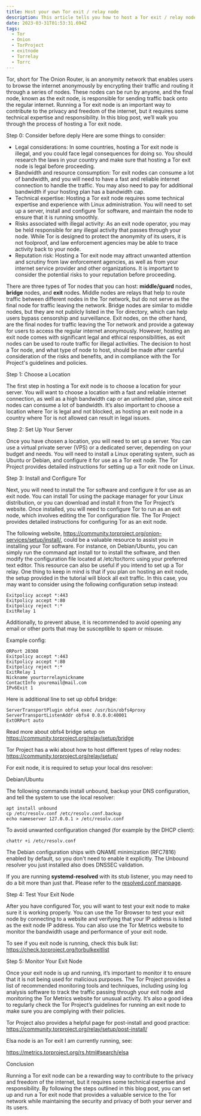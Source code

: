 ```yaml
---
title: Host your own Tor exit / relay node
description: This article tells you how to host a Tor exit / relay node for onion service
date: 2023-03-31T01:53:31.694Z
tags:
  - Tor
  - Onion
  - TorProject
  - exitnode
  - Torrelay
  - Torrc
---
```

Tor, short for The Onion Router, is an anonymity network that enables users to browse the internet anonymously by encrypting their traffic and routing it through a series of nodes. These nodes can be run by anyone, and the final node, known as the exit node, is responsible for sending traffic back onto the regular internet. Running a Tor exit node is an important way to contribute to the privacy and freedom of the internet, but it requires some technical expertise and responsibility. In this blog post, we’ll walk you through the process of hosting a Tor exit node.

S﻿tep 0: Consider before deply
Here are some things to consider:

* Legal considerations: In some countries, hosting a Tor exit node is illegal, and you could face legal consequences for doing so. You should research the laws in your country and make sure that hosting a Tor exit node is legal before proceeding.
* Bandwidth and resource consumption: Tor exit nodes can consume a lot of bandwidth, and you will need to have a fast and reliable internet connection to handle the traffic. You may also need to pay for additional bandwidth if your hosting plan has a bandwidth cap.
* Technical expertise: Hosting a Tor exit node requires some technical expertise and experience with Linux administration. You will need to set up a server, install and configure Tor software, and maintain the node to ensure that it is running smoothly.
* Risks associated with illegal activity: As an exit node operator, you may be held responsible for any illegal activity that passes through your node. While Tor is designed to protect the anonymity of its users, it is not foolproof, and law enforcement agencies may be able to trace activity back to your node. 
* Reputation risk: Hosting a Tor exit node may attract unwanted attention and scrutiny from law enforcement agencies, as well as from your internet service provider and other organizations. It is important to consider the potential risks to your reputation before proceeding.

There are three types of Tor nodes that you can host: **middle/guard** nodes, **bridge** nodes, and **exit** nodes. Middle nodes are relays that help to route traffic between different nodes in the Tor network, but do not serve as the final node for traffic leaving the network. Bridge nodes are similar to middle nodes, but they are not publicly listed in the Tor directory, which can help users bypass censorship and surveillance. Exit nodes, on the other hand, are the final nodes for traffic leaving the Tor network and provide a gateway for users to access the regular internet anonymously. However, hosting an exit node comes with significant legal and ethical responsibilities, as exit nodes can be used to route traffic for illegal activities. The decision to host a Tor node, and what type of node to host, should be made after careful consideration of the risks and benefits, and in compliance with the Tor Project's guidelines and policies.

Step 1: Choose a Location

The first step in hosting a Tor exit node is to choose a location for your server. You will want to choose a location with a fast and reliable internet connection, as well as a high bandwidth cap or an unlimited plan, since exit nodes can consume a lot of bandwidth. It’s also important to choose a location where Tor is legal and not blocked, as hosting an exit node in a country where Tor is not allowed can result in legal issues.

Step 2: Set Up Your Server

Once you have chosen a location, you will need to set up a server. You can use a virtual private server (VPS) or a dedicated server, depending on your budget and needs. You will need to install a Linux operating system, such as Ubuntu or Debian, and configure it for use as a Tor exit node. The Tor Project provides detailed instructions for setting up a Tor exit node on Linux.

Step 3: Install and Configure Tor

Next, you will need to install the Tor software and configure it for use as an exit node. You can install Tor using the package manager for your Linux distribution, or you can download and install it from the Tor Project’s website. Once installed, you will need to configure Tor to run as an exit node, which involves editing the Tor configuration file. The Tor Project provides detailed instructions for configuring Tor as an exit node.

The following website, https://community.torproject.org/onion-services/setup/install/, could be a valuable resource to assist you in installing your Tor software. For instance, on Debian/Ubuntu, you can simply run the command apt install tor to install the software, and then modify the configuration file located at /etc/tor/torrc using your preferred text editor. This resource can also be useful if you intend to set up a Tor relay. One thing to keep in mind is that if you plan on hosting an exit node, the setup provided in the tutorial will block all exit traffic. In this case, you may want to consider using the following configuration setup instead:

```shell
Exitpolicy accept *:443
Exitpolicy accept *:80
Exitpolicy reject *:*
ExitRelay 1
```

Additionally, to prevent abuse, it is recommended to avoid opening any email or other ports that may be susceptible to spam or misuse.

Example config:

```shell
ORPort 20308
Exitpolicy accept *:443
Exitpolicy accept *:80
Exitpolicy reject *:*
ExitRelay 1
Nickname yourtorrelaynickname
ContactInfo youremail@mail.com
IPv6Exit 1
```

Here is additional line to set up obfs4 bridge:

```shell
ServerTransportPlugin obfs4 exec /usr/bin/obfs4proxy
ServerTransportListenAddr obfs4 0.0.0.0:40001
ExtORPort auto
```

R﻿ead more about obfs4 bridge setup on <https://community.torproject.org/relay/setup/bridge>

T﻿or Project has a wiki about how to host different types of relay nodes: <https://community.torproject.org/relay/setup/>

F﻿or exit node, it is required to setup your local dns resolver: 

Debian/Ubuntu

The following commands install unbound, backup your DNS configuration, and tell the system to use the local resolver:

```shell
apt install unbound
cp /etc/resolv.conf /etc/resolv.conf.backup
echo nameserver 127.0.0.1 > /etc/resolv.conf
```

To avoid unwanted configuration changed (for example by the DHCP client):

```
chattr +i /etc/resolv.conf
```

The Debian configuration ships with QNAME minimization (RFC7816) enabled by default, so you don't need to enable it explicitly. The Unbound resolver you just installed also does DNSSEC validation.

If you are running **systemd-resolved** with its stub listener, you may need to do a bit more than just that. Please refer to the [resolved.conf manpage](https://www.freedesktop.org/software/systemd/man/resolved.conf.html).

Step 4: Test Your Exit Node

After you have configured Tor, you will want to test your exit node to make sure it is working properly. You can use the Tor Browser to test your exit node by connecting to a website and verifying that your IP address is listed as the exit node IP address. You can also use the Tor Metrics website to monitor the bandwidth usage and performance of your exit node.

T﻿o see if you exit node is running, check this bulk list: <https://check.torproject.org/torbulkexitlist>

Step 5: Monitor Your Exit Node

Once your exit node is up and running, it’s important to monitor it to ensure that it is not being used for malicious purposes. The Tor Project provides a list of recommended monitoring tools and techniques, including using log analysis software to track the traffic passing through your exit node and monitoring the Tor Metrics website for unusual activity. It’s also a good idea to regularly check the Tor Project’s guidelines for running an exit node to make sure you are complying with their policies.

T﻿or Project also provides a helpful page for post-install and good practice: <https://community.torproject.org/relay/setup/post-install/>

Elsa node is an Tor exit I am currently running, see:

<https://metrics.torproject.org/rs.html#search/elsa>

Conclusion

Running a Tor exit node can be a rewarding way to contribute to the privacy and freedom of the internet, but it requires some technical expertise and responsibility. By following the steps outlined in this blog post, you can set up and run a Tor exit node that provides a valuable service to the Tor network while maintaining the security and privacy of both your server and its users.